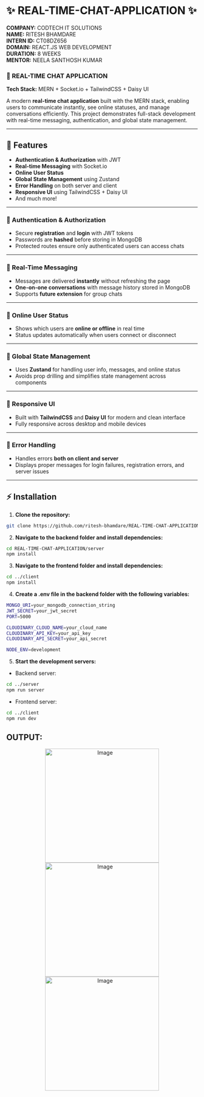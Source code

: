 # ✨ REAL-TIME-CHAT-APPLICATION ✨

**COMPANY:** CODTECH IT SOLUTIONS  
**NAME:** RITESH BHAMDARE   
**INTERN ID:** CT08DZ656  
**DOMAIN:** REACT.JS WEB DEVELOPMENT  
**DURATION:** 8 WEEKS  
**MENTOR:** NEELA SANTHOSH KUMAR  

### 🌟 REAL-TIME CHAT APPLICATION

**Tech Stack:** MERN + Socket.io + TailwindCSS + Daisy UI  

A modern **real-time chat application** built with the MERN stack, enabling users to communicate instantly, see online statuses, and manage conversations efficiently. This project demonstrates full-stack development with real-time messaging, authentication, and global state management.

---

## 🚀 Features

- **Authentication & Authorization** with JWT  
- **Real-time Messaging** with Socket.io  
- **Online User Status**  
- **Global State Management** using Zustand  
- **Error Handling** on both server and client  
- **Responsive UI** using TailwindCSS + Daisy UI  
- And much more!

---

### 🔹 Authentication & Authorization
- Secure **registration** and **login** with JWT tokens  
- Passwords are **hashed** before storing in MongoDB  
- Protected routes ensure only authenticated users can access chats  

---

### 🔹 Real-Time Messaging
- Messages are delivered **instantly** without refreshing the page  
- **One-on-one conversations** with message history stored in MongoDB  
- Supports **future extension** for group chats  

---

### 🔹 Online User Status
- Shows which users are **online or offline** in real time  
- Status updates automatically when users connect or disconnect  

---

### 🔹 Global State Management
- Uses **Zustand** for handling user info, messages, and online status  
- Avoids prop drilling and simplifies state management across components  

---

### 🔹 Responsive UI
- Built with **TailwindCSS** and **Daisy UI** for modern and clean interface  
- Fully responsive across desktop and mobile devices  

---

### 🔹 Error Handling
- Handles errors **both on client and server**  
- Displays proper messages for login failures, registration errors, and server issues  

---

## ⚡ Installation

1. **Clone the repository:**
```bash
git clone https://github.com/ritesh-bhamdare/REAL-TIME-CHAT-APPLICATION.git

```

2. **Navigate to the backend folder and install dependencies:**

```bash
cd REAL-TIME-CHAT-APPLICATION/server
npm install
```
3. **Navigate to the frontend folder and install dependencies:**
```bash
cd ../client
npm install
```
4. **Create a .env file in the backend folder with the following variables:**
```bash
MONGO_URI=your_mongodb_connection_string
JWT_SECRET=your_jwt_secret
PORT=5000

CLOUDINARY_CLOUD_NAME=your_cloud_name
CLOUDINARY_API_KEY=your_api_key
CLOUDINARY_API_SECRET=your_api_secret

NODE_ENV=development
```
5. **Start the development servers:**

- Backend server:
```bash
cd ../server
npm run server
```
- Frontend server:
```bash
cd ../client
npm run dev
```

## OUTPUT:
<p float="left" align="center">
  <img src="https://github.com/user-attachments/assets/2db98de6-2484-4f23-92cb-81b8404aa0c3" width="300"  alt="Image" />
  <img src="https://github.com/user-attachments/assets/aeb3915a-322b-4e63-9c28-f92926707dda" width="300"  alt="Image" />
  <img src="https://github.com/user-attachments/assets/4422b5b8-c0b9-4a57-97e1-d4719e33a080" width="300"  alt="Image" />
</p>

